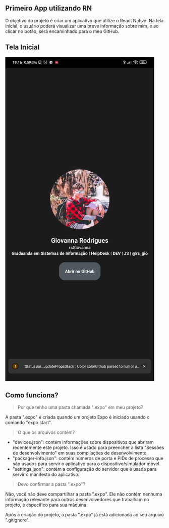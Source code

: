 ## Primeiro App utilizando RN

O objetivo do projeto é criar um aplicativo que utilize o React Native. Na tela inicial, o usuário poderá visualizar uma breve informação sobre mim, e ao clicar no botão, será encaminhado para o meu GitHub.

## Tela Inicial 
![TelaInicial](./assets/Tela.jpg)


## Como funciona?

> Por que tenho uma pasta chamada ".expo" em meu projeto?

A pasta ".expo" é criada quando um projeto Expo é iniciado usando o comando "expo start".

> O que os arquivos contêm?

- "devices.json": contém informações sobre dispositivos que abriram recentemente este projeto. Isso é usado para preencher a lista "Sessões de desenvolvimento" em suas compilações de desenvolvimento.
- "packager-info.json": contém números de porta e PIDs de processo que são usados para servir o aplicativo para o dispositivo/simulador móvel.
- "settings.json": contém a configuração do servidor que é usada para servir o manifesto do aplicativo.

> Devo confirmar a pasta ".expo"?

Não, você não deve compartilhar a pasta ".expo". Ele não contém nenhuma informação relevante para outros desenvolvedores que trabalham no projeto, é específico para sua máquina.

Após a criação do projeto, a pasta ".expo" já está adicionada ao seu arquivo ".gitignore".